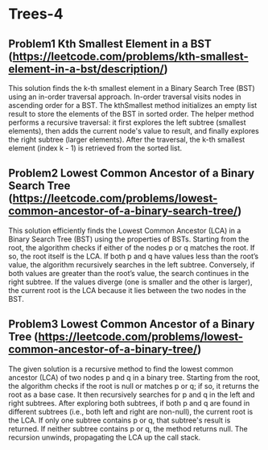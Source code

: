 # Trees-4

## Problem1 Kth Smallest Element in a BST (https://leetcode.com/problems/kth-smallest-element-in-a-bst/description/)

This solution finds the k-th smallest element in a Binary Search Tree (BST) using an in-order traversal approach. In-order traversal visits nodes in ascending order for a BST. The kthSmallest method initializes an empty list result to store the elements of the BST in sorted order. The helper method performs a recursive traversal: it first explores the left subtree (smallest elements), then adds the current node's value to result, and finally explores the right subtree (larger elements). After the traversal, the k-th smallest element (index k - 1) is retrieved from the sorted list.



## Problem2 Lowest Common Ancestor of a Binary Search Tree (https://leetcode.com/problems/lowest-common-ancestor-of-a-binary-search-tree/)

This solution efficiently finds the Lowest Common Ancestor (LCA) in a Binary Search Tree (BST) using the properties of BSTs. Starting from the root, the algorithm checks if either of the nodes p or q matches the root. If so, the root itself is the LCA. If both p and q have values less than the root’s value, the algorithm recursively searches in the left subtree. Conversely, if both values are greater than the root’s value, the search continues in the right subtree. If the values diverge (one is smaller and the other is larger), the current root is the LCA because it lies between the two nodes in the BST.



## Problem3 Lowest Common Ancestor of a Binary Tree (https://leetcode.com/problems/lowest-common-ancestor-of-a-binary-tree/)

The given solution is a recursive method to find the lowest common ancestor (LCA) of two nodes p and q in a binary tree. Starting from the root, the algorithm checks if the root is null or matches p or q; if so, it returns the root as a base case. It then recursively searches for p and q in the left and right subtrees. After exploring both subtrees, if both p and q are found in different subtrees (i.e., both left and right are non-null), the current root is the LCA. If only one subtree contains p or q, that subtree's result is returned. If neither subtree contains p or q, the method returns null. The recursion unwinds, propagating the LCA up the call stack.


